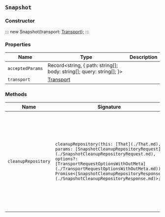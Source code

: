 ## `Snapshot`

### Constructor

:::
new Snapshot(transport: [Transport](./Transport.md));
:::

### Properties

| Name | Type | Description |
| - | - | - |
| `acceptedParams` | Record<string, { path: string[]; body: string[]; query: string[]; }> | &nbsp; |
| `transport` | [Transport](./Transport.md) | &nbsp; |

### Methods

| Name | Signature | Description |
| - | - | - |
| `cleanupRepository` | `cleanupRepository(this: [That](./That.md), params: [SnapshotCleanupRepositoryRequest](./SnapshotCleanupRepositoryRequest.md), options?: [TransportRequestOptionsWithOutMeta](./TransportRequestOptionsWithOutMeta.md)): Promise<[SnapshotCleanupRepositoryResponse](./SnapshotCleanupRepositoryResponse.md)>;` | Clean up the snapshot repository. Trigger the review of the contents of a snapshot repository and delete any stale data not referenced by existing snapshots. || `cleanupRepository` | `cleanupRepository(this: [That](./That.md), params: [SnapshotCleanupRepositoryRequest](./SnapshotCleanupRepositoryRequest.md), options?: [TransportRequestOptionsWithMeta](./TransportRequestOptionsWithMeta.md)): Promise<[TransportResult](./TransportResult.md)<[SnapshotCleanupRepositoryResponse](./SnapshotCleanupRepositoryResponse.md), unknown>>;` | &nbsp; || `cleanupRepository` | `cleanupRepository(this: [That](./That.md), params: [SnapshotCleanupRepositoryRequest](./SnapshotCleanupRepositoryRequest.md), options?: [TransportRequestOptions](./TransportRequestOptions.md)): Promise<[SnapshotCleanupRepositoryResponse](./SnapshotCleanupRepositoryResponse.md)>;` | &nbsp; || `clone` | `clone(this: [That](./That.md), params: [SnapshotCloneRequest](./SnapshotCloneRequest.md), options?: [TransportRequestOptionsWithOutMeta](./TransportRequestOptionsWithOutMeta.md)): Promise<[SnapshotCloneResponse](./SnapshotCloneResponse.md)>;` | Clone a snapshot. Clone part of all of a snapshot into another snapshot in the same repository. || `clone` | `clone(this: [That](./That.md), params: [SnapshotCloneRequest](./SnapshotCloneRequest.md), options?: [TransportRequestOptionsWithMeta](./TransportRequestOptionsWithMeta.md)): Promise<[TransportResult](./TransportResult.md)<[SnapshotCloneResponse](./SnapshotCloneResponse.md), unknown>>;` | &nbsp; || `clone` | `clone(this: [That](./That.md), params: [SnapshotCloneRequest](./SnapshotCloneRequest.md), options?: [TransportRequestOptions](./TransportRequestOptions.md)): Promise<[SnapshotCloneResponse](./SnapshotCloneResponse.md)>;` | &nbsp; || `create` | `create(this: [That](./That.md), params: [SnapshotCreateRequest](./SnapshotCreateRequest.md), options?: [TransportRequestOptionsWithOutMeta](./TransportRequestOptionsWithOutMeta.md)): Promise<[SnapshotCreateResponse](./SnapshotCreateResponse.md)>;` | Create a snapshot. Take a snapshot of a cluster or of data streams and indices. || `create` | `create(this: [That](./That.md), params: [SnapshotCreateRequest](./SnapshotCreateRequest.md), options?: [TransportRequestOptionsWithMeta](./TransportRequestOptionsWithMeta.md)): Promise<[TransportResult](./TransportResult.md)<[SnapshotCreateResponse](./SnapshotCreateResponse.md), unknown>>;` | &nbsp; || `create` | `create(this: [That](./That.md), params: [SnapshotCreateRequest](./SnapshotCreateRequest.md), options?: [TransportRequestOptions](./TransportRequestOptions.md)): Promise<[SnapshotCreateResponse](./SnapshotCreateResponse.md)>;` | &nbsp; || `createRepository` | `createRepository(this: [That](./That.md), params: [SnapshotCreateRepositoryRequest](./SnapshotCreateRepositoryRequest.md), options?: [TransportRequestOptionsWithOutMeta](./TransportRequestOptionsWithOutMeta.md)): Promise<[SnapshotCreateRepositoryResponse](./SnapshotCreateRepositoryResponse.md)>;` | Create or update a snapshot repository. IMPORTANT: If you are migrating searchable snapshots, the repository name must be identical in the source and destination clusters. To register a snapshot repository, the cluster's global metadata must be writeable. Ensure there are no cluster blocks (for example, `cluster.blocks.read_only` and `clsuter.blocks.read_only_allow_delete` settings) that prevent write access. Several options for this API can be specified using a query parameter or a request body parameter. If both parameters are specified, only the query parameter is used. || `createRepository` | `createRepository(this: [That](./That.md), params: [SnapshotCreateRepositoryRequest](./SnapshotCreateRepositoryRequest.md), options?: [TransportRequestOptionsWithMeta](./TransportRequestOptionsWithMeta.md)): Promise<[TransportResult](./TransportResult.md)<[SnapshotCreateRepositoryResponse](./SnapshotCreateRepositoryResponse.md), unknown>>;` | &nbsp; || `createRepository` | `createRepository(this: [That](./That.md), params: [SnapshotCreateRepositoryRequest](./SnapshotCreateRepositoryRequest.md), options?: [TransportRequestOptions](./TransportRequestOptions.md)): Promise<[SnapshotCreateRepositoryResponse](./SnapshotCreateRepositoryResponse.md)>;` | &nbsp; || `delete` | `delete(this: [That](./That.md), params: [SnapshotDeleteRequest](./SnapshotDeleteRequest.md), options?: [TransportRequestOptionsWithOutMeta](./TransportRequestOptionsWithOutMeta.md)): Promise<[SnapshotDeleteResponse](./SnapshotDeleteResponse.md)>;` | Delete snapshots. || `delete` | `delete(this: [That](./That.md), params: [SnapshotDeleteRequest](./SnapshotDeleteRequest.md), options?: [TransportRequestOptionsWithMeta](./TransportRequestOptionsWithMeta.md)): Promise<[TransportResult](./TransportResult.md)<[SnapshotDeleteResponse](./SnapshotDeleteResponse.md), unknown>>;` | &nbsp; || `delete` | `delete(this: [That](./That.md), params: [SnapshotDeleteRequest](./SnapshotDeleteRequest.md), options?: [TransportRequestOptions](./TransportRequestOptions.md)): Promise<[SnapshotDeleteResponse](./SnapshotDeleteResponse.md)>;` | &nbsp; || `deleteRepository` | `deleteRepository(this: [That](./That.md), params: [SnapshotDeleteRepositoryRequest](./SnapshotDeleteRepositoryRequest.md), options?: [TransportRequestOptionsWithOutMeta](./TransportRequestOptionsWithOutMeta.md)): Promise<[SnapshotDeleteRepositoryResponse](./SnapshotDeleteRepositoryResponse.md)>;` | Delete snapshot repositories. When a repository is unregistered, Elasticsearch removes only the reference to the location where the repository is storing the snapshots. The snapshots themselves are left untouched and in place. || `deleteRepository` | `deleteRepository(this: [That](./That.md), params: [SnapshotDeleteRepositoryRequest](./SnapshotDeleteRepositoryRequest.md), options?: [TransportRequestOptionsWithMeta](./TransportRequestOptionsWithMeta.md)): Promise<[TransportResult](./TransportResult.md)<[SnapshotDeleteRepositoryResponse](./SnapshotDeleteRepositoryResponse.md), unknown>>;` | &nbsp; || `deleteRepository` | `deleteRepository(this: [That](./That.md), params: [SnapshotDeleteRepositoryRequest](./SnapshotDeleteRepositoryRequest.md), options?: [TransportRequestOptions](./TransportRequestOptions.md)): Promise<[SnapshotDeleteRepositoryResponse](./SnapshotDeleteRepositoryResponse.md)>;` | &nbsp; || `get` | `get(this: [That](./That.md), params: [SnapshotGetRequest](./SnapshotGetRequest.md), options?: [TransportRequestOptionsWithOutMeta](./TransportRequestOptionsWithOutMeta.md)): Promise<[SnapshotGetResponse](./SnapshotGetResponse.md)>;` | Get snapshot information. NOTE: The `after` parameter and `next` field enable you to iterate through snapshots with some consistency guarantees regarding concurrent creation or deletion of snapshots. It is guaranteed that any snapshot that exists at the beginning of the iteration and is not concurrently deleted will be seen during the iteration. Snapshots concurrently created may be seen during an iteration. || `get` | `get(this: [That](./That.md), params: [SnapshotGetRequest](./SnapshotGetRequest.md), options?: [TransportRequestOptionsWithMeta](./TransportRequestOptionsWithMeta.md)): Promise<[TransportResult](./TransportResult.md)<[SnapshotGetResponse](./SnapshotGetResponse.md), unknown>>;` | &nbsp; || `get` | `get(this: [That](./That.md), params: [SnapshotGetRequest](./SnapshotGetRequest.md), options?: [TransportRequestOptions](./TransportRequestOptions.md)): Promise<[SnapshotGetResponse](./SnapshotGetResponse.md)>;` | &nbsp; || `getRepository` | `getRepository(this: [That](./That.md), params?: [SnapshotGetRepositoryRequest](./SnapshotGetRepositoryRequest.md), options?: [TransportRequestOptionsWithOutMeta](./TransportRequestOptionsWithOutMeta.md)): Promise<[SnapshotGetRepositoryResponse](./SnapshotGetRepositoryResponse.md)>;` | Get snapshot repository information. || `getRepository` | `getRepository(this: [That](./That.md), params?: [SnapshotGetRepositoryRequest](./SnapshotGetRepositoryRequest.md), options?: [TransportRequestOptionsWithMeta](./TransportRequestOptionsWithMeta.md)): Promise<[TransportResult](./TransportResult.md)<[SnapshotGetRepositoryResponse](./SnapshotGetRepositoryResponse.md), unknown>>;` | &nbsp; || `getRepository` | `getRepository(this: [That](./That.md), params?: [SnapshotGetRepositoryRequest](./SnapshotGetRepositoryRequest.md), options?: [TransportRequestOptions](./TransportRequestOptions.md)): Promise<[SnapshotGetRepositoryResponse](./SnapshotGetRepositoryResponse.md)>;` | &nbsp; || `repositoryAnalyze` | `repositoryAnalyze(this: [That](./That.md), params: [SnapshotRepositoryAnalyzeRequest](./SnapshotRepositoryAnalyzeRequest.md), options?: [TransportRequestOptionsWithOutMeta](./TransportRequestOptionsWithOutMeta.md)): Promise<[SnapshotRepositoryAnalyzeResponse](./SnapshotRepositoryAnalyzeResponse.md)>;` | Analyze a snapshot repository. Analyze the performance characteristics and any incorrect behaviour found in a repository. The response exposes implementation details of the analysis which may change from version to version. The response body format is therefore not considered stable and may be different in newer versions. There are a large number of third-party storage systems available, not all of which are suitable for use as a snapshot repository by Elasticsearch. Some storage systems behave incorrectly, or perform poorly, especially when accessed concurrently by multiple clients as the nodes of an Elasticsearch cluster do. This API performs a collection of read and write operations on your repository which are designed to detect incorrect behaviour and to measure the performance characteristics of your storage system. The default values for the parameters are deliberately low to reduce the impact of running an analysis inadvertently and to provide a sensible starting point for your investigations. Run your first analysis with the default parameter values to check for simple problems. If successful, run a sequence of increasingly large analyses until you encounter a failure or you reach a `blob_count` of at least `2000`, a `max_blob_size` of at least `2gb`, a `max_total_data_size` of at least `1tb`, and a `register_operation_count` of at least `100`. Always specify a generous timeout, possibly `1h` or longer, to allow time for each analysis to run to completion. Perform the analyses using a multi-node cluster of a similar size to your production cluster so that it can detect any problems that only arise when the repository is accessed by many nodes at once. If the analysis fails, Elasticsearch detected that your repository behaved unexpectedly. This usually means you are using a third-party storage system with an incorrect or incompatible implementation of the API it claims to support. If so, this storage system is not suitable for use as a snapshot repository. You will need to work with the supplier of your storage system to address the incompatibilities that Elasticsearch detects. If the analysis is successful, the API returns details of the testing process, optionally including how long each operation took. You can use this information to determine the performance of your storage system. If any operation fails or returns an incorrect result, the API returns an error. If the API returns an error, it may not have removed all the data it wrote to the repository. The error will indicate the location of any leftover data and this path is also recorded in the Elasticsearch logs. You should verify that this location has been cleaned up correctly. If there is still leftover data at the specified location, you should manually remove it. If the connection from your client to Elasticsearch is closed while the client is waiting for the result of the analysis, the test is cancelled. Some clients are configured to close their connection if no response is received within a certain timeout. An analysis takes a long time to complete so you might need to relax any such client-side timeouts. On cancellation the analysis attempts to clean up the data it was writing, but it may not be able to remove it all. The path to the leftover data is recorded in the Elasticsearch logs. You should verify that this location has been cleaned up correctly. If there is still leftover data at the specified location, you should manually remove it. If the analysis is successful then it detected no incorrect behaviour, but this does not mean that correct behaviour is guaranteed. The analysis attempts to detect common bugs but it does not offer 100% coverage. Additionally, it does not test the following: * Your repository must perform durable writes. Once a blob has been written it must remain in place until it is deleted, even after a power loss or similar disaster. * Your repository must not suffer from silent data corruption. Once a blob has been written, its contents must remain unchanged until it is deliberately modified or deleted. * Your repository must behave correctly even if connectivity from the cluster is disrupted. Reads and writes may fail in this case, but they must not return incorrect results. IMPORTANT: An analysis writes a substantial amount of data to your repository and then reads it back again. This consumes bandwidth on the network between the cluster and the repository, and storage space and I/O bandwidth on the repository itself. You must ensure this load does not affect other users of these systems. Analyses respect the repository settings `max_snapshot_bytes_per_sec` and `max_restore_bytes_per_sec` if available and the cluster setting `indices.recovery.max_bytes_per_sec` which you can use to limit the bandwidth they consume. NOTE: This API is intended for exploratory use by humans. You should expect the request parameters and the response format to vary in future versions. NOTE: Different versions of Elasticsearch may perform different checks for repository compatibility, with newer versions typically being stricter than older ones. A storage system that passes repository analysis with one version of Elasticsearch may fail with a different version. This indicates it behaves incorrectly in ways that the former version did not detect. You must work with the supplier of your storage system to address the incompatibilities detected by the repository analysis API in any version of Elasticsearch. NOTE: This API may not work correctly in a mixed-version cluster. *Implementation details* NOTE: This section of documentation describes how the repository analysis API works in this version of Elasticsearch, but you should expect the implementation to vary between versions. The request parameters and response format depend on details of the implementation so may also be different in newer versions. The analysis comprises a number of blob-level tasks, as set by the `blob_count` parameter and a number of compare-and-exchange operations on linearizable registers, as set by the `register_operation_count` parameter. These tasks are distributed over the data and master-eligible nodes in the cluster for execution. For most blob-level tasks, the executing node first writes a blob to the repository and then instructs some of the other nodes in the cluster to attempt to read the data it just wrote. The size of the blob is chosen randomly, according to the `max_blob_size` and `max_total_data_size` parameters. If any of these reads fails then the repository does not implement the necessary read-after-write semantics that Elasticsearch requires. For some blob-level tasks, the executing node will instruct some of its peers to attempt to read the data before the writing process completes. These reads are permitted to fail, but must not return partial data. If any read returns partial data then the repository does not implement the necessary atomicity semantics that Elasticsearch requires. For some blob-level tasks, the executing node will overwrite the blob while its peers are reading it. In this case the data read may come from either the original or the overwritten blob, but the read operation must not return partial data or a mix of data from the two blobs. If any of these reads returns partial data or a mix of the two blobs then the repository does not implement the necessary atomicity semantics that Elasticsearch requires for overwrites. The executing node will use a variety of different methods to write the blob. For instance, where applicable, it will use both single-part and multi-part uploads. Similarly, the reading nodes will use a variety of different methods to read the data back again. For instance they may read the entire blob from start to end or may read only a subset of the data. For some blob-level tasks, the executing node will cancel the write before it is complete. In this case, it still instructs some of the other nodes in the cluster to attempt to read the blob but all of these reads must fail to find the blob. Linearizable registers are special blobs that Elasticsearch manipulates using an atomic compare-and-exchange operation. This operation ensures correct and strongly-consistent behavior even when the blob is accessed by multiple nodes at the same time. The detailed implementation of the compare-and-exchange operation on linearizable registers varies by repository type. Repository analysis verifies that that uncontended compare-and-exchange operations on a linearizable register blob always succeed. Repository analysis also verifies that contended operations either succeed or report the contention but do not return incorrect results. If an operation fails due to contention, Elasticsearch retries the operation until it succeeds. Most of the compare-and-exchange operations performed by repository analysis atomically increment a counter which is represented as an 8-byte blob. Some operations also verify the behavior on small blobs with sizes other than 8 bytes. || `repositoryAnalyze` | `repositoryAnalyze(this: [That](./That.md), params: [SnapshotRepositoryAnalyzeRequest](./SnapshotRepositoryAnalyzeRequest.md), options?: [TransportRequestOptionsWithMeta](./TransportRequestOptionsWithMeta.md)): Promise<[TransportResult](./TransportResult.md)<[SnapshotRepositoryAnalyzeResponse](./SnapshotRepositoryAnalyzeResponse.md), unknown>>;` | &nbsp; || `repositoryAnalyze` | `repositoryAnalyze(this: [That](./That.md), params: [SnapshotRepositoryAnalyzeRequest](./SnapshotRepositoryAnalyzeRequest.md), options?: [TransportRequestOptions](./TransportRequestOptions.md)): Promise<[SnapshotRepositoryAnalyzeResponse](./SnapshotRepositoryAnalyzeResponse.md)>;` | &nbsp; || `repositoryVerifyIntegrity` | `repositoryVerifyIntegrity(this: [That](./That.md), params: [SnapshotRepositoryVerifyIntegrityRequest](./SnapshotRepositoryVerifyIntegrityRequest.md), options?: [TransportRequestOptionsWithOutMeta](./TransportRequestOptionsWithOutMeta.md)): Promise<[SnapshotRepositoryVerifyIntegrityResponse](./SnapshotRepositoryVerifyIntegrityResponse.md)>;` | Verify the repository integrity. Verify the integrity of the contents of a snapshot repository. This API enables you to perform a comprehensive check of the contents of a repository, looking for any anomalies in its data or metadata which might prevent you from restoring snapshots from the repository or which might cause future snapshot create or delete operations to fail. If you suspect the integrity of the contents of one of your snapshot repositories, cease all write activity to this repository immediately, set its `read_only` option to `true`, and use this API to verify its integrity. Until you do so: * It may not be possible to restore some snapshots from this repository. * Searchable snapshots may report errors when searched or may have unassigned shards. * Taking snapshots into this repository may fail or may appear to succeed but have created a snapshot which cannot be restored. * Deleting snapshots from this repository may fail or may appear to succeed but leave the underlying data on disk. * Continuing to write to the repository while it is in an invalid state may causing additional damage to its contents. If the API finds any problems with the integrity of the contents of your repository, Elasticsearch will not be able to repair the damage. The only way to bring the repository back into a fully working state after its contents have been damaged is by restoring its contents from a repository backup which was taken before the damage occurred. You must also identify what caused the damage and take action to prevent it from happening again. If you cannot restore a repository backup, register a new repository and use this for all future snapshot operations. In some cases it may be possible to recover some of the contents of a damaged repository, either by restoring as many of its snapshots as needed and taking new snapshots of the restored data, or by using the reindex API to copy data from any searchable snapshots mounted from the damaged repository. Avoid all operations which write to the repository while the verify repository integrity API is running. If something changes the repository contents while an integrity verification is running then Elasticsearch may incorrectly report having detected some anomalies in its contents due to the concurrent writes. It may also incorrectly fail to report some anomalies that the concurrent writes prevented it from detecting. NOTE: This API is intended for exploratory use by humans. You should expect the request parameters and the response format to vary in future versions. NOTE: This API may not work correctly in a mixed-version cluster. The default values for the parameters of this API are designed to limit the impact of the integrity verification on other activities in your cluster. For instance, by default it will only use at most half of the `snapshot_meta` threads to verify the integrity of each snapshot, allowing other snapshot operations to use the other half of this thread pool. If you modify these parameters to speed up the verification process, you risk disrupting other snapshot-related operations in your cluster. For large repositories, consider setting up a separate single-node Elasticsearch cluster just for running the integrity verification API. The response exposes implementation details of the analysis which may change from version to version. The response body format is therefore not considered stable and may be different in newer versions. || `repositoryVerifyIntegrity` | `repositoryVerifyIntegrity(this: [That](./That.md), params: [SnapshotRepositoryVerifyIntegrityRequest](./SnapshotRepositoryVerifyIntegrityRequest.md), options?: [TransportRequestOptionsWithMeta](./TransportRequestOptionsWithMeta.md)): Promise<[TransportResult](./TransportResult.md)<[SnapshotRepositoryVerifyIntegrityResponse](./SnapshotRepositoryVerifyIntegrityResponse.md), unknown>>;` | &nbsp; || `repositoryVerifyIntegrity` | `repositoryVerifyIntegrity(this: [That](./That.md), params: [SnapshotRepositoryVerifyIntegrityRequest](./SnapshotRepositoryVerifyIntegrityRequest.md), options?: [TransportRequestOptions](./TransportRequestOptions.md)): Promise<[SnapshotRepositoryVerifyIntegrityResponse](./SnapshotRepositoryVerifyIntegrityResponse.md)>;` | &nbsp; || `restore` | `restore(this: [That](./That.md), params: [SnapshotRestoreRequest](./SnapshotRestoreRequest.md), options?: [TransportRequestOptionsWithOutMeta](./TransportRequestOptionsWithOutMeta.md)): Promise<[SnapshotRestoreResponse](./SnapshotRestoreResponse.md)>;` | Restore a snapshot. Restore a snapshot of a cluster or data streams and indices. You can restore a snapshot only to a running cluster with an elected master node. The snapshot repository must be registered and available to the cluster. The snapshot and cluster versions must be compatible. To restore a snapshot, the cluster's global metadata must be writable. Ensure there are't any cluster blocks that prevent writes. The restore operation ignores index blocks. Before you restore a data stream, ensure the cluster contains a matching index template with data streams enabled. To check, use the index management feature in Kibana or the get index template API: ``` GET _index_template/*?filter_path=index_templates.name,index_templates.index_template.index_patterns,index_templates.index_template.data_stream ``` If no such template exists, you can create one or restore a cluster state that contains one. Without a matching index template, a data stream can't roll over or create backing indices. If your snapshot contains data from App Search or Workplace Search, you must restore the Enterprise Search encryption key before you restore the snapshot. || `restore` | `restore(this: [That](./That.md), params: [SnapshotRestoreRequest](./SnapshotRestoreRequest.md), options?: [TransportRequestOptionsWithMeta](./TransportRequestOptionsWithMeta.md)): Promise<[TransportResult](./TransportResult.md)<[SnapshotRestoreResponse](./SnapshotRestoreResponse.md), unknown>>;` | &nbsp; || `restore` | `restore(this: [That](./That.md), params: [SnapshotRestoreRequest](./SnapshotRestoreRequest.md), options?: [TransportRequestOptions](./TransportRequestOptions.md)): Promise<[SnapshotRestoreResponse](./SnapshotRestoreResponse.md)>;` | &nbsp; || `status` | `status(this: [That](./That.md), params?: [SnapshotStatusRequest](./SnapshotStatusRequest.md), options?: [TransportRequestOptionsWithOutMeta](./TransportRequestOptionsWithOutMeta.md)): Promise<[SnapshotStatusResponse](./SnapshotStatusResponse.md)>;` | Get the snapshot status. Get a detailed description of the current state for each shard participating in the snapshot. Note that this API should be used only to obtain detailed shard-level information for ongoing snapshots. If this detail is not needed or you want to obtain information about one or more existing snapshots, use the get snapshot API. If you omit the `<snapshot>` request path parameter, the request retrieves information only for currently running snapshots. This usage is preferred. If needed, you can specify `<repository>` and `<snapshot>` to retrieve information for specific snapshots, even if they're not currently running. WARNING: Using the API to return the status of any snapshots other than currently running snapshots can be expensive. The API requires a read from the repository for each shard in each snapshot. For example, if you have 100 snapshots with 1,000 shards each, an API request that includes all snapshots will require 100,000 reads (100 snapshots x 1,000 shards). Depending on the latency of your storage, such requests can take an extremely long time to return results. These requests can also tax machine resources and, when using cloud storage, incur high processing costs. || `status` | `status(this: [That](./That.md), params?: [SnapshotStatusRequest](./SnapshotStatusRequest.md), options?: [TransportRequestOptionsWithMeta](./TransportRequestOptionsWithMeta.md)): Promise<[TransportResult](./TransportResult.md)<[SnapshotStatusResponse](./SnapshotStatusResponse.md), unknown>>;` | &nbsp; || `status` | `status(this: [That](./That.md), params?: [SnapshotStatusRequest](./SnapshotStatusRequest.md), options?: [TransportRequestOptions](./TransportRequestOptions.md)): Promise<[SnapshotStatusResponse](./SnapshotStatusResponse.md)>;` | &nbsp; || `verifyRepository` | `verifyRepository(this: [That](./That.md), params: [SnapshotVerifyRepositoryRequest](./SnapshotVerifyRepositoryRequest.md), options?: [TransportRequestOptionsWithOutMeta](./TransportRequestOptionsWithOutMeta.md)): Promise<[SnapshotVerifyRepositoryResponse](./SnapshotVerifyRepositoryResponse.md)>;` | Verify a snapshot repository. Check for common misconfigurations in a snapshot repository. || `verifyRepository` | `verifyRepository(this: [That](./That.md), params: [SnapshotVerifyRepositoryRequest](./SnapshotVerifyRepositoryRequest.md), options?: [TransportRequestOptionsWithMeta](./TransportRequestOptionsWithMeta.md)): Promise<[TransportResult](./TransportResult.md)<[SnapshotVerifyRepositoryResponse](./SnapshotVerifyRepositoryResponse.md), unknown>>;` | &nbsp; || `verifyRepository` | `verifyRepository(this: [That](./That.md), params: [SnapshotVerifyRepositoryRequest](./SnapshotVerifyRepositoryRequest.md), options?: [TransportRequestOptions](./TransportRequestOptions.md)): Promise<[SnapshotVerifyRepositoryResponse](./SnapshotVerifyRepositoryResponse.md)>;` | &nbsp; |